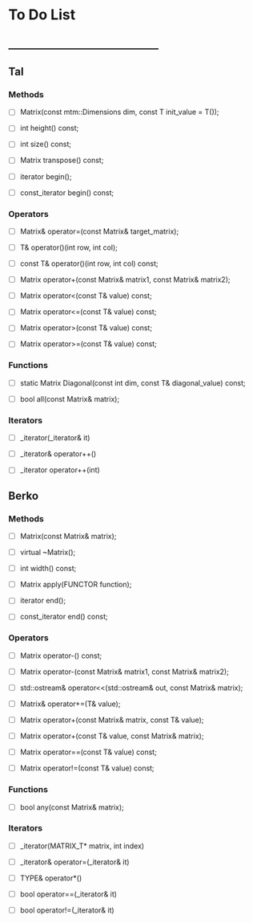 # To Do List
## ______________________________
## Tal
### Methods
- [ ] Matrix(const mtm::Dimensions dim, const T init_value = T());

- [ ] int height() const;

- [ ] int size() const;

- [ ] Matrix transpose() const;

- [ ] iterator begin();

- [ ] const_iterator begin() const;


### Operators
- [ ] Matrix& operator=(const Matrix<T>& target_matrix);

- [ ] T& operator()(int row, int col);

- [ ] const T& operator()(int row, int col) const;

- [ ] Matrix<T> operator+(const Matrix<T>& matrix1, const Matrix<T>& matrix2);

- [ ] Matrix<bool> operator<(const T& value) const;

- [ ] Matrix<bool> operator<=(const T& value) const;

- [ ] Matrix<bool> operator>(const T& value) const;

- [ ] Matrix<bool> operator>=(const T& value) const;


### Functions
- [ ] static Matrix Diagonal(const int dim, const T& diagonal_value) const;

- [ ] bool all(const Matrix<T>& matrix);


### Iterators
- [ ] _iterator(_iterator& it)

- [ ] _iterator& operator++()

- [ ] _iterator operator++(int)



## Berko
### Methods
- [ ] Matrix(const Matrix<T>& matrix);

- [ ] virtual ~Matrix();

- [ ] int width() const;

- [ ] Matrix apply(FUNCTOR function);

- [ ] iterator end();

- [ ] const_iterator end() const;


### Operators
- [ ] Matrix operator-() const;

- [ ] Matrix<T> operator-(const Matrix<T>& matrix1, const Matrix<T>& matrix2);

- [ ] std::ostream& operator<<(std::ostream& out, const Matrix<T>& matrix);

- [ ] Matrix& operator+=(T& value);

- [ ] Matrix<T> operator+(const Matrix<T>& matrix, const T& value);

- [ ] Matrix<T> operator+(const T& value, const Matrix<T>& matrix);

- [ ] Matrix<bool> operator==(const T& value) const;

- [ ] Matrix<bool> operator!=(const T& value) const;


### Functions
- [ ] bool any(const Matrix<T>& matrix);


### Iterators
- [ ] _iterator(MATRIX_T* matrix, int index)

- [ ] _iterator& operator=(_iterator& it)

- [ ] TYPE& operator*()

- [ ] bool operator==(_iterator& it)

- [ ] bool operator!=(_iterator& it)
